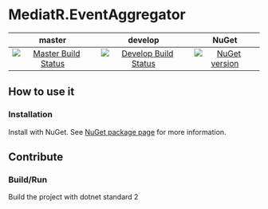 # MediatR.EventAggregator

|master|develop|NuGet|
|:---:|:---:|:---:|
|[![Master Build Status](https://ci.appveyor.com/api/projects/status/r64g64tx5wav2ewr?svg=true)](https://ci.appveyor.com/project/VaudoiseAssurances/mediatr-eventaggregator)|[![Develop Build Status](https://ci.appveyor.com/api/projects/status/r64g64tx5wav2ewr/branch/develop?svg=true)](https://ci.appveyor.com/project/VaudoiseAssurances/mediatr-eventaggregator/branch/develop)|[![NuGet version](https://badge.fury.io/nu/mediatr.eventaggregator.svg)](https://badge.fury.io/nu/mediatr.eventaggregator)

## How to use it
### Installation
Install with NuGet. See [NuGet package page](https://www.nuget.org/packages/MediatR.EventAggregator/) for more information. 


## Contribute
### Build/Run
Build the project with dotnet standard 2